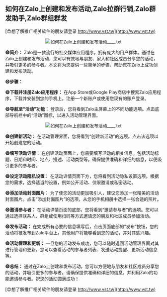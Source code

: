 ## **如何在Zalo上创建和发布活动,Zalo拉群行销,Zalo群发助手,Zalo群组群发**

[😍想了解推广相关软件的朋友请登录 http://www.vst.tw](http://www.vst.tw)

 <center><img src="https://vst.tw/MP4/tuiguang/png/2.png" alt="如何在Zalo上创建和发布活动____.txt"></center>

**😄简介：**
Zalo是一款流行的社交媒体应用程序，拥有庞大的用户群体。通过在Zalo上创建和发布活动，您可以有效地与朋友、家人和社区成员分享您的活动，并吸引更多的参与者。本文将为您提供一些简单的步骤，帮助您在Zalo上成功创建和发布活动。

**😄步骤：**

**😄下载并注册Zalo应用程序：**
在App Store或Google Play商店中搜索Zalo应用程序，下载并安装到您的手机上。注册一个新账户或使用您现有的账户登录。

**😄导航至“活动”功能：**
登录后，您将看到Zalo主屏幕上的不同功能选项。点击底部导航栏中的“活动”图标，以进入活动管理界面。

 <center><img src="https://vst.tw/MP4/tuiguang/png/5.png" alt="如何在Zalo上创建和发布活动____.txt"></center>

**😄创建新活动：**
在活动管理界面，您将看到“创建新活动”的选项。点击该选项以开始创建您的活动。

**😄填写活动详情：**
在创建活动页面上，您需要填写活动的相关信息。包括活动标题、日期和时间、地点、描述、活动类型等。确保提供准确和详细的信息，以便吸引更多的参与者。

**😄设定活动隐私设置：**
在活动详情页面下方，您将看到活动隐私设置选项。根据您的需求，选择适当的设置，例如公开活动、仅限邀请或私密活动。

**😄添加活动封面图片：**
为了使您的活动更加吸引人，建议您添加一张精美的活动封面图片。点击“添加封面图片”的选项，从您的手机相册中选择一张合适的照片。

**😄邀请参与者：**
在活动详情页面的底部，您将看到“邀请参与者”的选项。您可以通过选择联系人、群组或使用扫码等方式邀请您的朋友和社区成员参加活动。

**😄发布活动：**
在完成所有必要的信息填写后，点击页面底部的“发布”按钮，您的活动将被发布到Zalo平台上。其他用户将能够看到您的活动，并对其感兴趣。

**😄活动管理和更新：**
一旦您的活动发布成功，您可以随时返回活动管理界面对其进行管理和更新。您可以查看活动的参与者列表、发送活动提醒、更新活动信息等。

**😄总结：**
通过在Zalo上创建和发布活动，您可以方便地与朋友和社区成员分享您的活动，并吸引更多的参与者。请确保提供准确和详细的信息，并利用Zalo的功能邀请参与者。祝您的活动圆满成功！

[😍想了解推广相关软件的朋友请登录 http://www.vst.tw](http://www.vst.tw)



